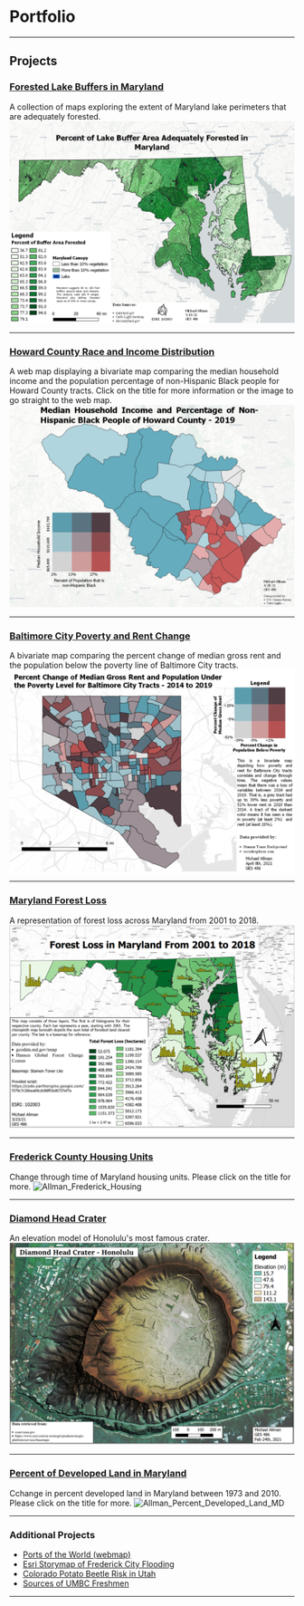 # Portfolio

---
## Projects

### [Forested Lake Buffers in Maryland](/GES_486_Final/index)
A collection of maps exploring the extent of Maryland lake perimeters that are adequately forested.
[<img src="GES_486_Final/Bin/Allman_Lake_Buffers.png?raw=true"/>](/GES_486_Final/index)

---
### [Howard County Race and Income Distribution](/Lab_8_GES_486/index)
A web map displaying a bivariate map comparing the median household income and the population percentage of non-Hispanic Black people for Howard County tracts. Click on the title for more information or the image to go straight to the web map.
[<img src="project_probation/Howard_Bivariate.png?raw=true"/>](/Lab_8_GES_486/Bin/Howard_webmap/index)

---
### [Baltimore City Poverty and Rent Change](/GES486_Lab6/index)
A bivariate map comparing the percent change of median gross rent and the population below the poverty line of Baltimore City tracts.
[<img src="project_probation/Balt_Poverty_and_Rent.png?raw=true"/>](/GES486_Lab6/index)

---
### [Maryland Forest Loss](/project1_486/index)
A representation of forest loss across Maryland from 2001 to 2018.
[<img src="project_probation/Forest_Loss_image.PNG?raw=true"/>](/project1_486/index)

---
### [Frederick County Housing Units](/Fred_Housing/index)
Change through time of Maryland housing units. Please click on the title for more.
![Allman_Frederick_Housing](https://user-images.githubusercontent.com/78063176/117906030-27604a00-b2a2-11eb-8eec-85c7ce224c8a.gif)

---
### [Diamond Head Crater](/Diamond_Head_Crater/index)
An elevation model of Honolulu's most famous crater.
[<img src="project_probation/Diamond_Head.PNG?raw=true"/>](/Diamond_Head_Crater/index)

---
### [Percent of Developed Land in Maryland](/MD_Dev_Land/index)
Cchange in percent developed land in Maryland between 1973 and 2010. Please click on the title for more.
![Allman_Percent_Developed_Land_MD](https://user-images.githubusercontent.com/78063176/117906293-a190ce80-b2a2-11eb-830c-8e9cfd51f285.gif)

---
### Additional Projects

- [Ports of the World (webmap)](/Lab_5/Ports_Webmap/index)
- [Esri Storymap of Frederick City Flooding](https://arcg.is/14L1rD0)
- [Colorado Potato Beetle Risk in Utah](/project_probation/Potato_Beetle_Risk.PNG)
- [Sources of UMBC Freshmen](/project_probation/UMBC_Freshmen.PNG)

---
